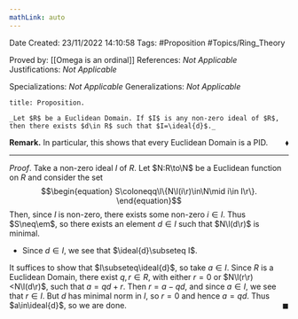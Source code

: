 ```yaml
---
mathLink: auto
---
```


<div class="topSpace"></div>

Date Created: 23/11/2022 14:10:58
Tags: #Proposition #Topics/Ring_Theory

Proved by: [[Omega is an ordinal]]
References: _Not Applicable_
Justifications: _Not Applicable_

Specializations: _Not Applicable_
Generalizations: _Not Applicable_

``` ad-Proposition
title: Proposition.

_Let $R$ be a Euclidean Domain. If $I$ is any non-zero ideal of $R$, then there exists $d\in R$ such that $I=\ideal{d}$._

```

**Remark.** In particular, this shows that every Euclidean Domain is a PID.<span style="float:right;">$\blacklozenge$</span>

---

_Proof_. Take a non-zero ideal $I$ of $R$. Let $N:R\to\N$ be a Euclidean function on $R$ and consider the set
$$\begin{equation}
    S\coloneqq\l\{N\l(i\r)\in\N\mid i\in I\r\}.
\end{equation}$$
Then, since $I$ is non-zero, there exists some non-zero $i\in I$. Thus $S\neq\em$, so there exists an element $d\in I$ such that $N\l(d\r)$ is minimal.
* Since $d\in I$, we see that $\ideal{d}\subseteq I$.

It suffices to show that $I\subseteq\ideal{d}$, so take $a\in I$. Since $R$ is a Euclidean Domain, there exist $q,r\in R$, with either $r=0$ or $N\l(r\r)<N\l(d\r)$, such that $a=qd+r$. Then $r=a-qd$, and since $a\in I$, we see that $r\in I$. But $d$ has minimal norm in $I$, so $r=0$ and hence $a=qd$. Thus $a\in\ideal{d}$, so we are done.<span style="float:right;">$\blacksquare$</span>
